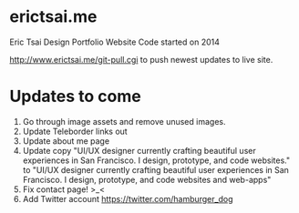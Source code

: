 # erictsai.me
Eric Tsai Design Portfolio Website
Code started on 2014

http://www.erictsai.me/git-pull.cgi
to push newest updates to live site.


Updates to come
=======================

1. Go through image assets and remove unused images.
2. Update Teleborder links out
3. Update about me page
4. Update copy "UI/UX designer currently crafting beautiful user experiences in San Francisco. I design, prototype, and code websites." to "UI/UX designer currently crafting beautiful user experiences in San Francisco. I design, prototype, and code websites and web-apps"
5. Fix contact page! >_<
6. Add Twitter account https://twitter.com/hamburger_dog
